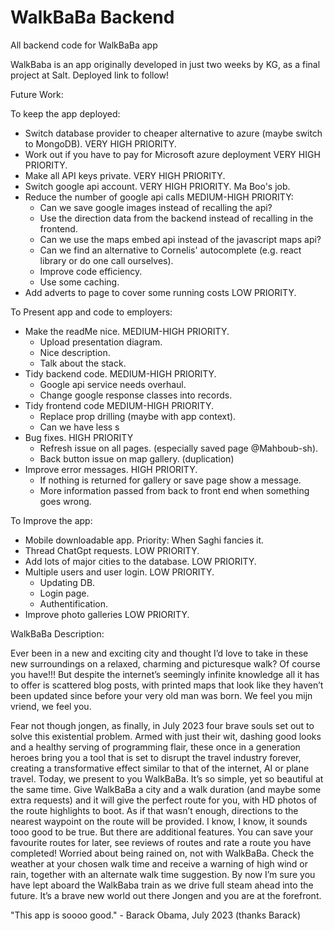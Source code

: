 # WalkBaBa Backend

All backend code for WalkBaBa app

WalkBaba is an app originally developed in just two weeks by KG, as a final project at Salt. Deployed link to follow!


Future Work:

To keep the app deployed: 
- Switch database provider to cheaper alternative to azure (maybe switch to MongoDB). VERY HIGH PRIORITY.
- Work out if you have to pay for Microsoft azure deployment VERY HIGH PRIORITY. 
- Make all API keys private. VERY HIGH PRIORITY.
- Switch google api account. VERY HIGH PRIORITY. Ma Boo's job.
- Reduce the number of google api calls MEDIUM-HIGH PRIORITY:
  - Can we save google images instead of recalling the api?
  - Use the direction data from the backend instead of recalling in the frontend.
  - Can we use the maps embed api instead of the javascript maps api?
  - Can we find an alternative to Cornelis' autocomplete (e.g. react library or do one call ourselves).
  - Improve code efficiency.
  - Use some caching.
- Add adverts to page to cover some running costs LOW PRIORITY.

To Present app and code to employers:
- Make the readMe nice. MEDIUM-HIGH PRIORITY.
  - Upload presentation diagram.
  - Nice description.
  - Talk about the stack. 
- Tidy backend code. MEDIUM-HIGH PRIORITY.
  - Google api service needs overhaul.
  - Change google response classes into records. 
- Tidy frontend code MEDIUM-HIGH PRIORITY.
  - Replace prop drilling (maybe with app context).
  - Can we have less </div>s 
- Bug fixes. HIGH PRIORITY
  - Refresh issue on all pages. (especially saved page @Mahboub-sh).
  - Back button issue on map gallery. (duplication)
- Improve error messages. HIGH PRIORITY.
  - If nothing is returned for gallery or save page show a message.
  - More information passed from back to front end when something goes wrong.

To Improve the app:

- Mobile downloadable app. Priority: When Saghi fancies it.
- Thread ChatGpt requests. LOW PRIORITY.
- Add lots of major cities to the database. LOW PRIORITY.
- Multiple users and user login. LOW PRIORITY.
  - Updating DB.
  - Login page.
  - Authentification.
- Improve photo galleries LOW PRIORITY.
 

WalkBaBa Description:

Ever been in a new and exciting city and thought I’d love to take in these new surroundings on a relaxed, charming and picturesque walk? Of course you have!!! But despite the internet’s seemingly infinite knowledge all it has to offer is scattered blog posts, with printed maps that look like they haven’t been updated since before your very old man was born. We feel you mijn vriend, we feel you.


Fear not though jongen, as finally, in July 2023 four brave souls set out to solve this existential problem. Armed with just their wit, dashing good looks and a healthy serving of programming flair, these once in a generation heroes bring you a tool that is set to disrupt the travel industry forever, creating a transformative effect similar to that of the internet, AI or plane travel. Today, we present to you WalkBaBa. It’s so simple, yet so beautiful at the same time. Give WalkBaBa a city and a walk duration (and maybe some extra requests) and it will give the perfect route for you, with HD photos of the route highlights to boot. As if that wasn’t enough, directions to the nearest waypoint on the route will be provided. I know, I know, it sounds tooo good to be true. But there are additional features. You can save your favourite routes for later, see reviews of routes and rate a route you have completed! Worried about being rained on, not with WalkBaBa. Check the weather at your chosen walk time and receive a warning of high wind or rain, together with an alternate walk time suggestion. By now I’m sure you have lept aboard the WalkBaba train as we drive full steam ahead into the future. It’s a brave new world out there Jongen and you are at the forefront. 

"This app is soooo good." - Barack Obama, July 2023 (thanks Barack)
